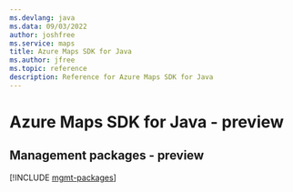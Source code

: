 ```yaml
---
ms.devlang: java
ms.data: 09/03/2022
author: joshfree
ms.service: maps
title: Azure Maps SDK for Java
ms.author: jfree
ms.topic: reference
description: Reference for Azure Maps SDK for Java
---
```

# Azure Maps SDK for Java - preview

## Management packages - preview
[!INCLUDE [mgmt-packages](maps-mgmt-index.md)]